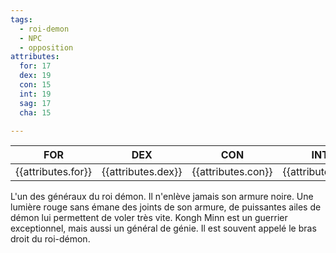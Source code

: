 ```yaml
---
tags:
  - roi-demon
  - NPC
  - opposition
attributes:
  for: 17
  dex: 19
  con: 15
  int: 19
  sag: 17
  cha: 15

---
```


| FOR | DEX | CON | INT | SAG | CHA |
| --- | --- | --- | --- | --- | --- |
| {{attributes.for}} | {{attributes.dex}} | {{attributes.con}} | {{attributes.int}} | {{attributes.sag}} | {{attributes.cha}} |



L'un des généraux du roi démon. Il n'enlève jamais son armure noire. Une lumière rouge sans émane des joints de son armure, de puissantes ailes de démon lui permettent de voler très vite.
Kongh Minn est un guerrier exceptionnel, mais aussi un général de génie. Il est souvent appelé le bras droit du roi-démon.